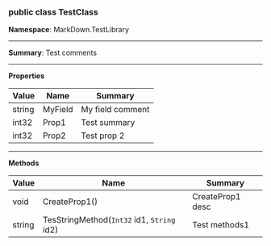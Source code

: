 ﻿### public class TestClass
__Namespace__: MarkDown.TestLibrary
* * *
__Summary__: Test comments

* * *
__Properties__

| Value | Name | Summary | 
| --- | --- | --- | 
| string | MyField | My field comment | 
| int32 | Prop1 | Test summary | 
| int32 | Prop2 | Test prop 2 | 


* * *
__Methods__

| Value | Name | Summary | 
| --- | --- | --- | 
| void | CreateProp1() | CreateProp1 desc | 
| string | TesStringMethod(`Int32` id1, `String` id2) | Test methods1 | 


